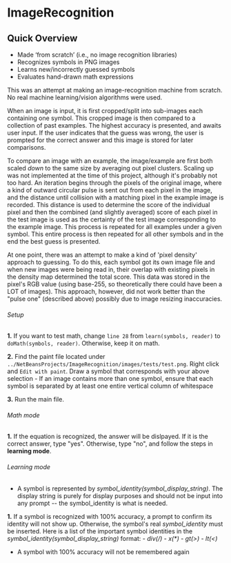 # ImageRecognition

## Quick Overview
- Made ‘from scratch’ (i.e., no image recognition libraries)
- Recognizes symbols in PNG images
- Learns new/incorrectly guessed symbols
- Evaluates hand-drawn math expressions

This was an attempt at making an image-recognition machine from scratch. No real machine learning/vision algorithms were used.

When an image is input, it is first cropped/split into sub-images each containing one symbol.
This cropped image is then compared to a collection of past examples. The highest accuracy is presented, and awaits user input. If the user indicates that the guess was wrong, the user is prompted for the correct answer and this image is stored for later comparisons.

To compare an image with an example, the image/example are first both scaled *down* to the same size by averaging out pixel clusters. Scaling up was not implemented at the time of this project, although it's probably not too hard.
An iteration begins through the pixels of the original image, where a kind of outward circular pulse is sent out from each pixel in the image, and the distance until collision with a matching pixel in the example image is recorded. This distance is used to determine the score of the individual pixel and then the combined (and slightly averaged) score of each pixel in the test image is used as the certainty of the test image corresponding to the example image. This process is repeated for all examples under a given symbol. This entire process is then repeated for all other symbols and in the end the best guess is presented.

At one point, there was an attempt to make a kind of 'pixel density' approach to guessing. To do this, each symbol got its own image file and when new images were being read in, their overlap with existing pixels in the density map determined the total score. This data was stored in the pixel's RGB value (using base-255, so theoretically there could have been a LOT of images). This approach, however, did not work better than the "pulse one" (described above) possibly due to image resizing inaccuracies.

###### Setup

   **1.** If you want to test math, change `line 28` from `learn(symbols, reader)` to `doMath(symbols, reader)`. Otherwise, keep it on math.

   **2.** Find the paint file located under `../NetBeansProjects/ImageRecognition/images/tests/test.png`. Right click and `Edit with paint`. Draw a symbol that corresponds with your above selection
    - If an image contains more than one symbol, ensure that each symbol is separated by at least one entire vertical column of whitespace

   **3.** Run the main file.

###### Math mode

   **1.** If the equation is recognized, the answer will be dislpayed. If it is the correct answer, type "yes". Otherwise, type "no", and follow the steps in **learning mode**.

###### Learning mode

   - A symbol is represented by *symbol_identity(symbol_display_string)*. The display string is purely for display purposes and should not be input into any prompt -- the symbol_identity is what is needed.

   **1.** If a symbol is recognized with 100% accuracy, a prompt to confirm its identity will not show up. Otherwise, the symbol's real *symbol_identity* must be inserted. Here is a list of the important symbol identities in the *symbol_identity(symbol_display_string)* format:
     - *div(/)*
     - _x(*)_
     - *gt(>)*
     - *lt(<)*
    
   - A symbol with 100% accuracy will not be remembered again

